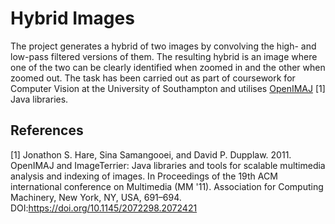 # Hybrid Images
The project generates a hybrid of two images by convolving the high- and low-pass filtered versions of them. The resulting hybrid is an image where one of the two can be clearly identified when zoomed in and the other when zoomed out. The task has been carried out as part of coursework for Computer Vision at the University of Southampton and utilises [OpenIMAJ](http://openimaj.org/index.html) [1] Java libraries.

## References
[1] Jonathon S. Hare, Sina Samangooei, and David P. Dupplaw. 2011. OpenIMAJ and ImageTerrier: Java libraries and tools for scalable multimedia analysis and indexing of images. In Proceedings of the 19th ACM international conference on Multimedia (MM '11). Association for Computing Machinery, New York, NY, USA, 691–694. DOI:https://doi.org/10.1145/2072298.2072421
